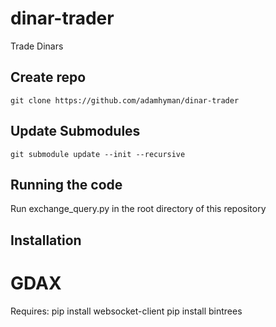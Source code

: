 # dinar-trader
Trade Dinars

## Create repo
`git clone https://github.com/adamhyman/dinar-trader`

## Update Submodules
`git submodule update --init --recursive`

## Running the code
Run exchange_query.py in the root directory of this repository

## Installation
# GDAX
Requires:
pip install websocket-client
pip install bintrees
